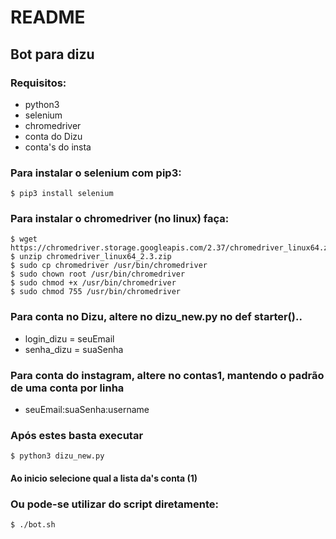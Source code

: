 # README
## Bot para dizu

### Requisitos:
*  python3
*  selenium 
*  chromedriver
*  conta do Dizu
*  conta's do insta

### Para instalar o selenium com pip3:
    $ pip3 install selenium

### Para instalar o chromedriver (no linux) faça:
    $ wget https://chromedriver.storage.googleapis.com/2.37/chromedriver_linux64.zip
    $ unzip chromedriver_linux64_2.3.zip
    $ sudo cp chromedriver /usr/bin/chromedriver
    $ sudo chown root /usr/bin/chromedriver
    $ sudo chmod +x /usr/bin/chromedriver
    $ sudo chmod 755 /usr/bin/chromedriver

### Para conta no Dizu, altere no dizu_new.py no def starter()..
* login_dizu = seuEmail
*  senha_dizu = suaSenha

### Para conta do instagram, altere no contas1, mantendo o padrão de uma conta por linha
* seuEmail:suaSenha:username

### Após estes basta executar
    $ python3 dizu_new.py
    
#### Ao inicio selecione qual a lista da's conta (1)

### Ou pode-se utilizar do script diretamente:
    $ ./bot.sh
